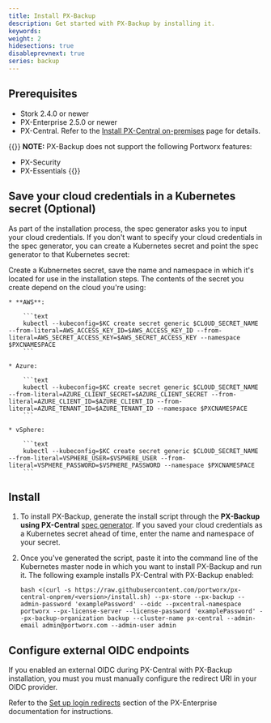 ```yaml
---
title: Install PX-Backup
description: Get started with PX-Backup by installing it.
keywords: 
weight: 2
hidesections: true
disableprevnext: true
series: backup
---
```


## Prerequisites

* Stork 2.4.0 or newer
* PX-Enterprise 2.5.0 or newer
* PX-Central. Refer to the [Install PX-Central on-premises](https://docs.portworx.com/portworx-install-with-kubernetes/operate-and-maintain-on-kubernetes/pxcentral-onprem/install-pxcentral/) page for details.

{{<info>}}
**NOTE:** PX-Backup does not support the following Portworx features:

* PX-Security
* PX-Essentials
{{</info>}}

## Save your cloud credentials in a Kubernetes secret (Optional)

As part of the installation process, the spec generator asks you to input your cloud credentials. If you don't want to specify your cloud credentials in the spec generator, you can create a Kubernetes secret and point the spec generator to that Kubernetes secret:

Create a Kubnernetes secret, save the name and namespace in which it's located for use in the installation steps. The contents of the secret you create depend on the cloud you're using:

    * **AWS**:

        ```text
        kubectl --kubeconfig=$KC create secret generic $CLOUD_SECRET_NAME --from-literal=AWS_ACCESS_KEY_ID=$AWS_ACCESS_KEY_ID --from-literal=AWS_SECRET_ACCESS_KEY=$AWS_SECRET_ACCESS_KEY --namespace $PXCNAMESPACE
        ```

    * Azure:

        ```text
        kubectl --kubeconfig=$KC create secret generic $CLOUD_SECRET_NAME --from-literal=AZURE_CLIENT_SECRET=$AZURE_CLIENT_SECRET --from-literal=AZURE_CLIENT_ID=$AZURE_CLIENT_ID --from-literal=AZURE_TENANT_ID=$AZURE_TENANT_ID --namespace $PXCNAMESPACE
        ```

    * vSphere:

        ```text
        kubectl --kubeconfig=$KC create secret generic $CLOUD_SECRET_NAME --from-literal=VSPHERE_USER=$VSPHERE_USER --from-literal=VSPHERE_PASSWORD=$VSPHERE_PASSWORD --namespace $PXCNAMESPACE
        ```

## Install

1. To install PX-Backup, generate the install script through the **PX-Backup using PX-Central** [spec generator](link_here). If you saved your cloud credentials as a Kubernetes secret ahead of time, enter the name and namespace of your secret.

2. Once you've generated the script, paste it into the command line of the Kubernetes master node in which you want to install PX-Backup and run it. The following example installs PX-Central with PX-Backup enabled:

    ```text
    bash <(curl -s https://raw.githubusercontent.com/portworx/px-central-onprem/<version>/install.sh) --px-store --px-backup --admin-password 'examplePassword' --oidc --pxcentral-namespace portworx --px-license-server --license-password 'examplePassword' --px-backup-organization backup --cluster-name px-central --admin-email admin@portworx.com --admin-user admin
    ```

## Configure external OIDC endpoints

If you enabled an external OIDC during PX-Central with PX-Backup installation, you must you must manually configure the redirect URI in your OIDC provider.

Refer to the [Set up login redirects](https://docs.portworx.com/portworx-install-with-kubernetes/operate-and-maintain-on-kubernetes/pxcentral-onprem/set-up-login-redirects) section of the PX-Enterprise documentation for instructions.

<!-- 
1. Copy the OIDC endpoint output by the installation script:

    ```text
    +================================================+
    SAVE THE FOLLOWING DETAILS FOR FUTURE REFERENCES
    +================================================+
    
    ...
    
    Configure following endpoint as login redirect/callback URL in External OIDC provider: http://70.0.24.54:31241/auth/realms/master/broker/oidc/endpoint
    +================================================+
    ```

2. Follow the steps in the documentation provided by your external OIDC provider to create an application and add the login redirect URI:
    * [OKTA](https://developer.okta.com/docs/guides/sign-into-web-app/aspnet/create-okta-application/)
    * [Auth0]()
 -->
<!-- from the PX-Central article, these steps aren't well documented on Auth0, and minimally documented on OKTA, although they're complete for OKTA. 

## Configure a login redirect URI in Okta

 This section describes how you can configure a login redirect URI in Okta.

 1. Go to **Applications**, and then select **Add Application**:

     ![Okta - Add application](/img/okta-add-application.png)

 2. Choose **Web**, and then select **Next**:

     ![Okta - Select web application](/img/okta-select-web-application.png)

 3. In the **Login redirect URIs** box, enter your login redirect URI, and the select **Add URI**:

     ![Okta - Add login redirect URI](/img/okta-add-login-redirect-uri.png)


 ## Configure a login redirect URI in Auth0

 This section describes how you can configure a login redirect URI in Auth0.

 1. In  the left sidebar, select **Applications**, and then **CREATE APPLICATION**:

     ![Auth0 - Add application](/img/auth0-create-application.png)

 2. Enter the name of your application (this example uses `px-central`), choose **Regular Web Applications**, and then select **CREATE**

     ![Auth0 - Add application](/img/auth0-select-regular-web-application.png)

 3. Go to the **Settings** tab:


     ![Auth0 - Settings tab](/img/auth0-select-settings-tab.png)

 4. In the **Allowed Callback URLs** box, enter your login redirect URI:

     ![Auth0 - Allowed callback URL](/img/auth0-allowed-callback-url.png)
 -->

 

